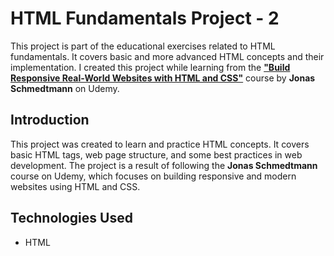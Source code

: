 # HTML Fundamentals Project - 2

This project is part of the educational exercises related to HTML fundamentals. It covers basic and more advanced HTML concepts and their implementation. I created this project while learning from the [**"Build Responsive Real-World Websites with HTML and CSS"**](https://www.udemy.com/course/design-and-develop-a-killer-website-with-html5-and-css3/) course by **Jonas Schmedtmann** on Udemy.

## Introduction
This project was created to learn and practice HTML concepts. It covers basic HTML tags, web page structure, and some best practices in web development. The project is a result of following the **Jonas Schmedtmann** course on Udemy, which focuses on building responsive and modern websites using HTML and CSS.

## Technologies Used
- HTML
